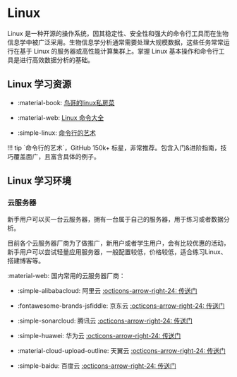 # Linux

Linux 是一种开源的操作系统，因其稳定性、安全性和强大的命令行工具而在生物信息学中被广泛采用。生物信息学分析通常需要处理大规模数据，这些任务常常运行在基于 Linux 的服务器或高性能计算集群上。掌握 Linux 基本操作和命令行工具是进行高效数据分析的基础。

## Linux 学习资源

<div class="grid cards" markdown>

- :material-book: [鸟哥的linux私房菜](https://www.kancloud.cn/wizardforcel/vbird-linux-basic-4e/152192)

- :material-web: [Linux 命令大全](https://wangchujiang.com/linux-command/)
- :simple-linux: [命令行的艺术](https://github.com/jlevy/the-art-of-command-line)
</div>
!!! tip
    `命令行的艺术`，GitHub 150k+ 标星，非常推荐。包含入门&进阶指南，技巧覆盖面广，且富含具体的例子。

## Linux 学习环境

### 云服务器

新手用户可以买一台云服务器，拥有一台属于自己的服务器，用于练习或者数据分析。

目前各个云服务器厂商为了做推广，新用户或者学生用户，会有比较优惠的活动，新手用户可以尝试轻量应用服务器，一般配置较低，价格较低，适合练习Linux、搭建博客等。

:material-web: 国内常用的云服务器厂商：
<div class="grid cards" markdown>

- :simple-alibabacloud: 阿里云 [:octicons-arrow-right-24: <a href="https://www.aliyun.com/activity/new?userCode=d7ye6qax" target="_blank"> 传送门 </a>](#)


- :fontawesome-brands-jsfiddle: 京东云 [:octicons-arrow-right-24: <a href="https://www.jdcloud.com/" target="_blank"> 传送门 </a>](#)

- :simple-sonarcloud: 腾讯云 [:octicons-arrow-right-24: <a href="https://cloud.tencent.com/" target="_blank"> 传送门 </a>](#)

- :simple-huawei: 华为云 [:octicons-arrow-right-24: <a href="https://www.huaweicloud.com/" target="_blank"> 传送门 </a>](#)

- :material-cloud-upload-outline: 天翼云 [:octicons-arrow-right-24: <a href="https://www.ctyun.cn/" target="_blank"> 传送门 </a>](#)

- :simple-baidu: 百度云 [:octicons-arrow-right-24: <a href="https://cloud.baidu.com/campaign/PromotionActivity/index.html" target="_blank"> 传送门 </a>](#)

</div>



